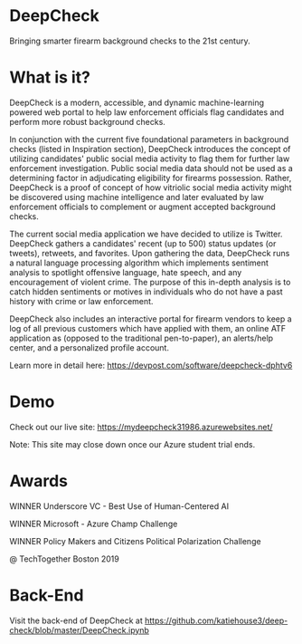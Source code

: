 # DeepCheck
Bringing smarter firearm background checks to the 21st century.

# What is it? 
DeepCheck is a modern, accessible, and dynamic machine-learning powered web portal to help law enforcement officials flag candidates and perform more robust background checks.

In conjunction with the current five foundational parameters in background checks (listed in Inspiration section), DeepCheck introduces the concept of utilizing candidates' public social media activity to flag them for further law enforcement investigation. Public social media data should not be used as a determining factor in adjudicating eligibility for firearms possession. Rather, DeepCheck is a proof of concept of how vitriolic social media activity might be discovered using machine intelligence and later evaluated by law enforcement officials to complement or augment accepted background checks.

The current social media application we have decided to utilize is Twitter. DeepCheck gathers a candidates' recent (up to 500) status updates (or tweets), retweets, and favorites. Upon gathering the data, DeepCheck runs a natural language processing algorithm which implements sentiment analysis to spotlight offensive language, hate speech, and any encouragement of violent crime. The purpose of this in-depth analysis is to catch hidden sentiments or motives in individuals who do not have a past history with crime or law enforcement.

DeepCheck also includes an interactive portal for firearm vendors to keep a log of all previous customers which have applied with them, an online ATF application as (opposed to the traditional pen-to-paper), an alerts/help center, and a personalized profile account.

Learn more in detail here: https://devpost.com/software/deepcheck-dphtv6

# Demo 
Check out our live site: https://mydeepcheck31986.azurewebsites.net/

Note: This site may close down once our Azure student trial ends. 

# Awards 
WINNER Underscore VC - Best Use of Human-Centered AI

WINNER Microsoft - Azure Champ Challenge

WINNER Policy Makers and Citizens Political Polarization Challenge

@ TechTogether Boston 2019

# Back-End 
Visit the back-end of DeepCheck at https://github.com/katiehouse3/deep-check/blob/master/DeepCheck.ipynb

